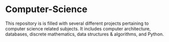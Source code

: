 # Computer-Science

This repository is is filled with several different projects pertaining to computer science related subjects. It includes computer architecture, databases, discrete mathematics, data structures & algorithms, and Python.
